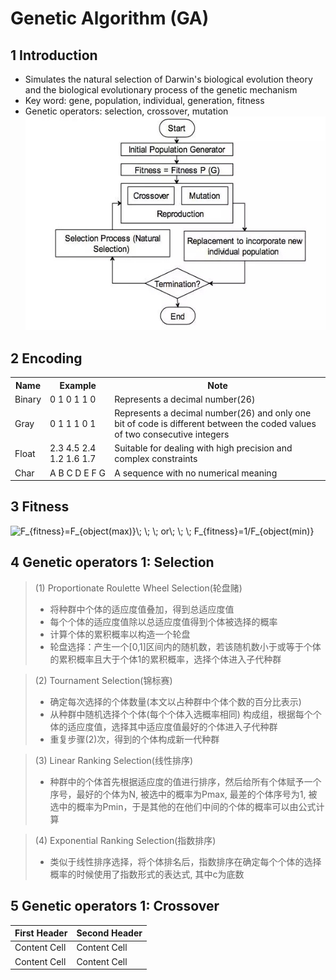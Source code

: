 # Genetic Algorithm (GA)

## 1 Introduction
- Simulates the natural selection of Darwin's biological evolution theory and the biological evolutionary process of the genetic mechanism
- Key word: gene, population, individual, generation, fitness
- Genetic operators: selection, crossover, mutation  
![image](https://github.com/ananJet/Heuristic-Algorithm/blob/master/GA/flow.jpg)  


## 2 Encoding
<table><tr><th>Name</th><th>Example</th><th>Note</th></tr><tr><td>Binary</td><td>0 1 0 1 1 0<br></td><td>Represents a decimal number(26)</td></tr><tr><td>Gray</td><td>0 1 1 1 0 1</td><td>Represents a decimal number(26) and only one bit of code is different between the coded values of two consecutive integers</td></tr><tr><td>Float</td><td>2.3 4.5 2.4 1.2 1.6 1.7</td><td>Suitable for dealing with high precision and complex constraints</td></tr><tr><td>Char</td><td>A B C D E F G</td><td>A sequence with no numerical meaning</td></tr></table>

## 3 Fitness  
<img src="https://latex.codecogs.com/gif.latex?F_{fitness}=F_{object(max)}\;&space;\;&space;\;&space;or\;&space;\;&space;\;&space;F_{fitness}=1/F_{object(min)}" title="F_{fitness}=F_{object(max)}\; \; \; or\; \; \; F_{fitness}=1/F_{object(min)}" />  

## 4 Genetic operators 1: Selection  
>(1) Proportionate Roulette Wheel Selection(轮盘赌)
>- 将种群中个体的适应度值叠加，得到总适应度值
>- 每个个体的适应度值除以总适应度值得到个体被选择的概率
>- 计算个体的累积概率以构造一个轮盘
>- 轮盘选择：产生一个[0,1]区间内的随机数，若该随机数小于或等于个体的累积概率且大于个体1的累积概率，选择个体进入子代种群  

>(2) Tournament Selection(锦标赛)
>- 确定每次选择的个体数量(本文以占种群中个体个数的百分比表示)
>- 从种群中随机选择个个体(每个个体入选概率相同) 构成组，根据每个个体的适应度值，选择其中适应度值最好的个体进入子代种群
>- 重复步骤(2)次，得到的个体构成新一代种群

>(3) Linear Ranking Selection(线性排序)
>- 种群中的个体首先根据适应度的值进行排序，然后给所有个体赋予一个序号，最好的个体为N, 被选中的概率为Pmax, 最差的个体序号为1, 被选中的概率为Pmin，于是其他的在他们中间的个体的概率可以由公式计算  

>(4) Exponential Ranking Selection(指数排序)
>- 类似于线性排序选择，将个体排名后，指数排序在确定每个个体的选择概率的时候使用了指数形式的表达式, 其中c为底数  

## 5 Genetic operators 1: Crossover  
| First Header  | Second Header |
| ------------- | ------------- |
| Content Cell  | Content Cell  |
| Content Cell  | Content Cell  |


